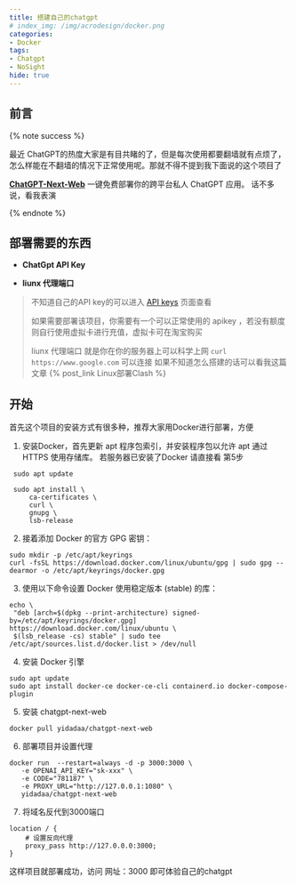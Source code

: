 ```yaml
---
title: 搭建自己的chatgpt
# index_img: /img/acrodesign/docker.png
categories:
- Docker
tags:
- Chatgpt
- NoSight
hide: true
---
```


## 前言
{% note success %}

最近 ChatGPT的热度大家是有目共睹的了，但是每次使用都要翻墙就有点烦了，怎么样能在不翻墙的情况下正常使用呢。那就不得不提到我下面说的这个项目了

**[ChatGPT-Next-Web](https://github.com/Yidadaa/ChatGPT-Next-Web)**  一键免费部署你的跨平台私人 ChatGPT 应用。 话不多说，看我表演

{% endnote %}

## 部署需要的东西
* **ChatGpt API Key**

* **liunx 代理端口**

>不知道自己的API key的可以进入 [API keys](https://platform.openai.com/account/api-keys) 页面查看
>
>如果需要部署该项目，你需要有一个可以正常使用的 apikey ，若没有额度则自行使用虚拟卡进行充值，虚拟卡可在淘宝购买
>
>liunx 代理端口 就是你在你的服务器上可以科学上网 `curl https://www.google.com` 可以连接 
>如果不知道怎么搭建的话可以看我这篇文章 {% post_link Linux部署Clash %}

## 开始

首先这个项目的安装方式有很多种，推荐大家用Docker进行部署，方便

1. 安装Docker，首先更新 apt 程序包索引，并安装程序包以允许 apt 通过 HTTPS 使用存储库。
若服务器已安装了Docker 请直接看 第5步
```liunx
 sudo apt update

 sudo apt install \
     ca-certificates \
     curl \
     gnupg \
     lsb-release
```

2. 接着添加 Docker 的官方 GPG 密钥：
```liunx
sudo mkdir -p /etc/apt/keyrings
curl -fsSL https://download.docker.com/linux/ubuntu/gpg | sudo gpg --dearmor -o /etc/apt/keyrings/docker.gpg

```

3. 使用以下命令设置 Docker 使用稳定版本 (stable) 的库：
```
echo \
 "deb [arch=$(dpkg --print-architecture) signed-by=/etc/apt/keyrings/docker.gpg] https://download.docker.com/linux/ubuntu \
 $(lsb_release -cs) stable" | sudo tee /etc/apt/sources.list.d/docker.list > /dev/null
```

4. 安装 Docker 引擎
```liunx
sudo apt update
sudo apt install docker-ce docker-ce-cli containerd.io docker-compose-plugin
```

5. 安装 chatgpt-next-web
```liunx
docker pull yidadaa/chatgpt-next-web
```

6. 部署项目并设置代理
```
docker run  --restart=always -d -p 3000:3000 \
   -e OPENAI_API_KEY="sk-xxx" \
   -e CODE="781187" \
   -e PROXY_URL="http://127.0.0.1:1080" \
   yidadaa/chatgpt-next-web
```

7. 将域名反代到3000端口
```
location / {
    # 设置反向代理
    proxy_pass http://127.0.0.0:3000;
}
```

这样项目就部署成功，访问 网址：3000 即可体验自己的chatgpt
